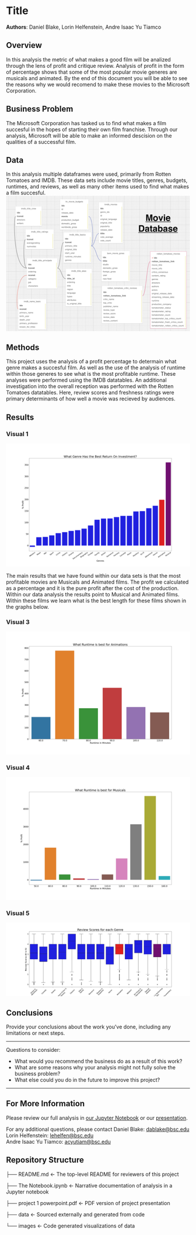 # Title

**Authors**: Daniel Blake, Lorin Helfenstein, Andre Isaac Yu Tiamco

## Overview

In this analysis the metric of what makes a good film will be analized through the lens of profit and critique review. Analysis of profit in the form of percentage shows that some of the most popular movie generes are musicals and animated. By the end of this document you will be able to see the reasons why we would recomend to make these movies to the Microsoft Corporation.

## Business Problem

The Microsoft Corporation has tasked us to find what makes a film succesful in the hopes of starting their own film franchise. Through our analysis, Microsoft will be able to make an informed descision on the qualities of a successful film.

## Data
In this analysis multiple dataframes were used, primarily from Rotten Tomatoes and IMDB. These data sets include movie titles, genres, budgets, runtimes, and reviews, as well as many other items used to find what makes a film succesful.
![data_schema](./images/movies_db_schema.png)

## Methods

This project uses the analysis of a profit percentage to determain what genre makes a succesful film. As well as the use of the analysis of runtime within those generes to see what is the most profitable runtime. These analyses were performed using the IMDB datatables. An additional investigation into the overall reception was performed with the Rotten Tomatoes datatables. Here, review scores and freshness ratings were primary determinants of how well a movie was recieved by audiences.

## Results
### Visual 1
![graph1](./images/Genre_return_on_investment.png)

The main results that we have found within our data sets is that the most profitable movies are Musicals and Animated films. The profit we calculated as a percentage and it is the pure profit after the cost of the production. Within our data analysis the results point to Musical and Animated films. Within these films we learn what is the best length for these films shown in the graphs below.

### Visual 3
![graph3](./images/animation_runtime.png)
### Visual 4
![graph4](./images/musical_runtime.png)
### Visual 5
![graph5](./images/box_sc_gen.png)

## Conclusions

Provide your conclusions about the work you've done, including any limitations or next steps.

***
Questions to consider:
* What would you recommend the business do as a result of this work?
* What are some reasons why your analysis might not fully solve the business problem?
* What else could you do in the future to improve this project?
***

## For More Information

Please review our full analysis in [our Jupyter Notebook]('./The_Notebook.ipynb') or our [presentation]('./project_1_powerpoint.pdf').

For any additional questions, please contact 
Daniel Blake: dablake@bsc.edu
Lorin Helfenstein: lehelfen@bsc.edu  
Andre Isaac Yu Tiamco: acyutiam@bsc.edu

## Repository Structure

├── README.md                           <- The top-level README for reviewers of this project

├── The Notebook.ipynb                  <- Narrative documentation of analysis in a Jupyter notebook

├── project 1 powerpoint.pdf            <- PDF version of project presentation

├── data                                <- Sourced externally and generated from code

└── images                              <- Code generated visualizations of data

